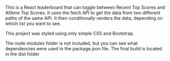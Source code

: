 This is a React leaderboard that can toggle between Recent Top Scores and Alltime Top Scores. It uses the fetch API to get the data from two different paths of the same API. It then conditionally renders the data, depending on which list you want to see.

This project was styled using only simple CSS and Bootstrap.

The node modules folder is not included, but you can see what dependencies were used in the package.json file. The final build is located in the dist folder
